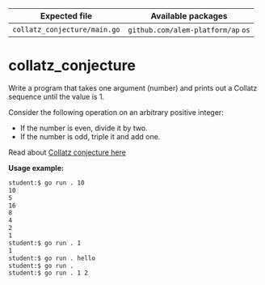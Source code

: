 | Expected file                | Available packages                 |
| ---------------------------- | ---------------------------------- |
| `collatz_conjecture/main.go` | `github.com/alem-platform/ap` `os` |

# collatz_conjecture

Write a program that takes one argument (number) and prints out a Collatz sequence until the value is 1.

Consider the following operation on an arbitrary positive integer:

- If the number is even, divide it by two.
- If the number is odd, triple it and add one.

Read about [Collatz conjecture here](https://en.wikipedia.org/wiki/Collatz_conjecture)

**Usage example:**

```sh
student:$ go run . 10
10
5
16
8
4
2
1
student:$ go run . 1
1
student:$ go run . hello
student:$ go run .
student:$ go run . 1 2
```

